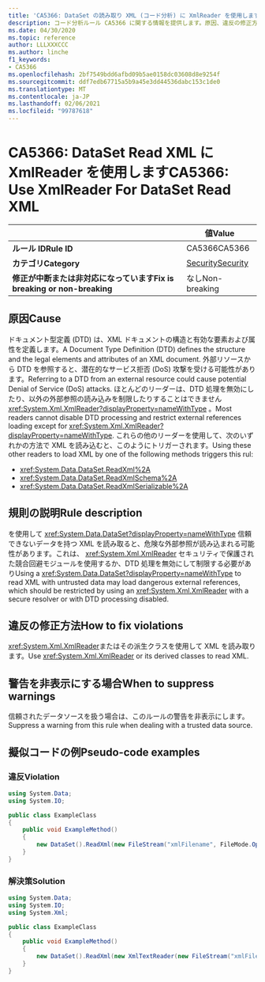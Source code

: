 ```yaml
---
title: 'CA5366: DataSet の読み取り XML (コード分析) に XmlReader を使用します。'
description: コード分析ルール CA5366 に関する情報を提供します。原因、違反の修正方法、非表示にするタイミングなどが含まれます。
ms.date: 04/30/2020
ms.topic: reference
author: LLLXXXCCC
ms.author: linche
f1_keywords:
- CA5366
ms.openlocfilehash: 2bf7549bdd6afbd09b5ae0158dc03608d8e9254f
ms.sourcegitcommit: ddf7edb67715a5b9a45e3dd44536dabc153c1de0
ms.translationtype: MT
ms.contentlocale: ja-JP
ms.lasthandoff: 02/06/2021
ms.locfileid: "99787618"
---
```

# <a name="ca5366-use-xmlreader-for-dataset-read-xml"></a><span data-ttu-id="47291-103">CA5366: DataSet Read XML に XmlReader を使用します</span><span class="sxs-lookup"><span data-stu-id="47291-103">CA5366: Use XmlReader For DataSet Read XML</span></span>

| | <span data-ttu-id="47291-104">値</span><span class="sxs-lookup"><span data-stu-id="47291-104">Value</span></span> |
|-|-|
| <span data-ttu-id="47291-105">**ルール ID**</span><span class="sxs-lookup"><span data-stu-id="47291-105">**Rule ID**</span></span> |<span data-ttu-id="47291-106">CA5366</span><span class="sxs-lookup"><span data-stu-id="47291-106">CA5366</span></span>|
| <span data-ttu-id="47291-107">**カテゴリ**</span><span class="sxs-lookup"><span data-stu-id="47291-107">**Category**</span></span> |[<span data-ttu-id="47291-108">Security</span><span class="sxs-lookup"><span data-stu-id="47291-108">Security</span></span>](security-warnings.md)|
| <span data-ttu-id="47291-109">**修正が中断または非対応になっています**</span><span class="sxs-lookup"><span data-stu-id="47291-109">**Fix is breaking or non-breaking**</span></span> |<span data-ttu-id="47291-110">なし</span><span class="sxs-lookup"><span data-stu-id="47291-110">Non-breaking</span></span>|

## <a name="cause"></a><span data-ttu-id="47291-111">原因</span><span class="sxs-lookup"><span data-stu-id="47291-111">Cause</span></span>

<span data-ttu-id="47291-112">ドキュメント型定義 (DTD) は、XML ドキュメントの構造と有効な要素および属性を定義します。</span><span class="sxs-lookup"><span data-stu-id="47291-112">A Document Type Definition (DTD) defines the structure and the legal elements and attributes of an XML document.</span></span> <span data-ttu-id="47291-113">外部リソースから DTD を参照すると、潜在的なサービス拒否 (DoS) 攻撃を受ける可能性があります。</span><span class="sxs-lookup"><span data-stu-id="47291-113">Referring to a DTD from an external resource could cause potential Denial of Service (DoS) attacks.</span></span> <span data-ttu-id="47291-114">ほとんどのリーダーは、DTD 処理を無効にしたり、以外の外部参照の読み込みを制限したりすることはできません <xref:System.Xml.XmlReader?displayProperty=nameWithType> 。</span><span class="sxs-lookup"><span data-stu-id="47291-114">Most readers cannot disable DTD processing and restrict external references loading except for <xref:System.Xml.XmlReader?displayProperty=nameWithType>.</span></span> <span data-ttu-id="47291-115">これらの他のリーダーを使用して、次のいずれかの方法で XML を読み込むと、このようにトリガーされます。</span><span class="sxs-lookup"><span data-stu-id="47291-115">Using these other readers to load XML by one of the following methods triggers this rul:</span></span>

- <xref:System.Data.DataSet.ReadXml%2A>
- <xref:System.Data.DataSet.ReadXmlSchema%2A>
- <xref:System.Data.DataSet.ReadXmlSerializable%2A>

## <a name="rule-description"></a><span data-ttu-id="47291-116">規則の説明</span><span class="sxs-lookup"><span data-stu-id="47291-116">Rule description</span></span>

<span data-ttu-id="47291-117">を使用して <xref:System.Data.DataSet?displayProperty=nameWithType> 信頼できないデータを持つ XML を読み取ると、危険な外部参照が読み込まれる可能性があります。これは、 <xref:System.Xml.XmlReader> セキュリティで保護された競合回避モジュールを使用するか、DTD 処理を無効にして制限する必要があり</span><span class="sxs-lookup"><span data-stu-id="47291-117">Using a <xref:System.Data.DataSet?displayProperty=nameWithType> to read XML with untrusted data may load dangerous external references, which should be restricted by using an <xref:System.Xml.XmlReader> with a secure resolver or with DTD processing disabled.</span></span>

## <a name="how-to-fix-violations"></a><span data-ttu-id="47291-118">違反の修正方法</span><span class="sxs-lookup"><span data-stu-id="47291-118">How to fix violations</span></span>

<span data-ttu-id="47291-119"><xref:System.Xml.XmlReader>またはその派生クラスを使用して XML を読み取ります。</span><span class="sxs-lookup"><span data-stu-id="47291-119">Use <xref:System.Xml.XmlReader> or its derived classes to read XML.</span></span>

## <a name="when-to-suppress-warnings"></a><span data-ttu-id="47291-120">警告を非表示にする場合</span><span class="sxs-lookup"><span data-stu-id="47291-120">When to suppress warnings</span></span>

<span data-ttu-id="47291-121">信頼されたデータソースを扱う場合は、このルールの警告を非表示にします。</span><span class="sxs-lookup"><span data-stu-id="47291-121">Suppress a warning from this rule when dealing with a trusted data source.</span></span>

## <a name="pseudo-code-examples"></a><span data-ttu-id="47291-122">擬似コードの例</span><span class="sxs-lookup"><span data-stu-id="47291-122">Pseudo-code examples</span></span>

### <a name="violation"></a><span data-ttu-id="47291-123">違反</span><span class="sxs-lookup"><span data-stu-id="47291-123">Violation</span></span>

```csharp
using System.Data;
using System.IO;

public class ExampleClass
{
    public void ExampleMethod()
    {
        new DataSet().ReadXml(new FileStream("xmlFilename", FileMode.Open));
    }
}
```

### <a name="solution"></a><span data-ttu-id="47291-124">解決策</span><span class="sxs-lookup"><span data-stu-id="47291-124">Solution</span></span>

```csharp
using System.Data;
using System.IO;
using System.Xml;

public class ExampleClass
{
    public void ExampleMethod()
    {
        new DataSet().ReadXml(new XmlTextReader(new FileStream("xmlFilename", FileMode.Open)));
    }
}
```
